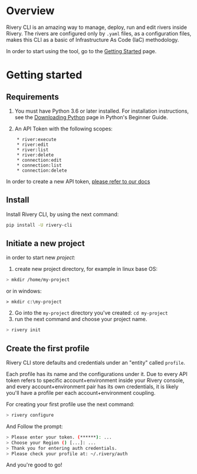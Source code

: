 # Overview

Rivery CLI is an amazing way to manage, deploy, run and edit rivers inside Rivery.
The rivers are configured only by `.yaml` files, as a configuration files, makes this CLI as a basic
of Infrastructure As Code (IaC) methodology.

In order to start using the tool, go to the [Getting Started](getting-started.md) page.


# Getting started

## Requirements
1. You must have Python 3.6 or later installed.
   For installation instructions, see the [Downloading Python](https://www.python.org/downloads/) page in Python's Beginner Guide.

2. An API Token with the following scopes:
```
    * river:execute
    * river:edit
    * river:list
    * river:delete
    * connection:edit
    * connection:list
    * connection:delete
```
In order to create a new API token, [please refer to our docs](https://rivery.io/docs/api-documentation)

## Install
Install Rivery CLI, by using the next command:

```bash
pip install -U rivery-cli
```

## Initiate a new project
in order to start new _project_:
1. create new project directory, for example in linux base OS:
```bash 
> mkdir /home/my-project
```
or in windows:
```shell
> mkdir c:\my-project
```

2. Go into the `my-project` directory you've created: `cd my-project`
3. run the next command and choose your project name.
```bash
> rivery init
```

## Create the first profile
Rivery CLI store defaults and credentials under an "entity" called `profile`.

Each profile has its name and the configurations under it. Due to every API token refers
to specific account+environment inside your Rivery console, and every account+environment pair has
its own credentials, it is likely you'll have a profile per each account+environment coupling.

For creating your first profile use the next command:

```bash
> rivery configure
```

And Follow the prompt:
```bash
> Please enter your token. (******): ...
> Choose your Region () [...]: ...
> Thank you for entering auth credentials. 
> Please check your profile at: ~/.rivery/auth
```

And you're good to go!




